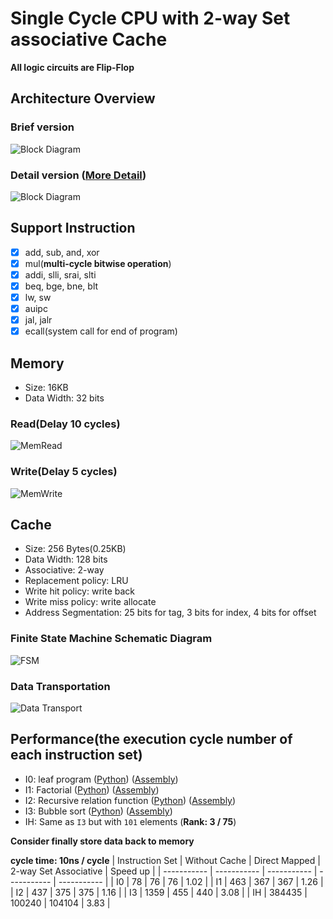 # Single Cycle CPU with 2-way Set associative Cache
**All logic circuits are Flip-Flop**
## Architecture Overview
### Brief version
![Block Diagram](https://i.imgur.com/Hstt7CH.png)
### Detail version ([More Detail](https://github.com/RobertChienShiba/Single-cycle-CPU/tree/main/spec.pdf))
![Block Diagram](https://i.imgur.com/blGHlCl.png)
## Support Instruction
- [x] add, sub, and, xor
- [x] mul(**multi-cycle bitwise operation**)
- [x] addi, slli, srai, slti
- [x] beq, bge, bne, blt
- [x] lw, sw
- [x] auipc
- [x] jal, jalr
- [x] ecall(system call for end of program)
## Memory
- Size: 16KB
- Data Width: 32 bits
### Read(Delay 10 cycles)
![MemRead](https://i.imgur.com/0H3mF2Z.png)
### Write(Delay 5 cycles)
![MemWrite](https://i.imgur.com/cwDwx4w.png)
## Cache
- Size: 256 Bytes(0.25KB)
- Data Width: 128 bits
- Associative: 2-way
- Replacement policy: LRU
- Write hit policy: write back
- Write miss policy: write allocate
- Address Segmentation: 25 bits for tag, 3 bits for index, 4 bits for offset 
### Finite State Machine Schematic Diagram
![FSM](https://i.imgur.com/hTZwIqj.png)
### Data Transportation
![Data Transport](https://i.imgur.com/KxBzh11.png)
## Performance(the execution cycle number of each instruction set)
- I0: leaf program 
([Python](https://github.com/RobertChienShiba/Single-cycle-CPU/tree/main/03_Python/I0_leaf_gen.py)) ([Assembly](https://github.com/RobertChienShiba/Single-cycle-CPU/tree/main/02_Assembly/I0_leaf.s))
- I1: Factorial 
([Python](https://github.com/RobertChienShiba/Single-cycle-CPU/tree/main/03_Python/I1_fact_gen.py)) ([Assembly](https://github.com/RobertChienShiba/Single-cycle-CPU/tree/main/02_Assembly/I1_fact.s))
- I2: Recursive relation function 
([Python](https://github.com/RobertChienShiba/Single-cycle-CPU/tree/main/03_Python/I2_recursive_gen.py)) 
([Assembly](https://github.com/RobertChienShiba/Single-cycle-CPU/tree/main/02_Assembly/I2_recursive.s))
- I3: Bubble sort 
([Python](https://github.com/RobertChienShiba/Single-cycle-CPU/tree/main/03_Python/I3_sort_gen.py)) 
([Assembly](https://github.com/RobertChienShiba/Single-cycle-CPU/tree/main/02_Assembly/I3_sort.s))
- IH: Same as `I3` but with `101` elements (**Rank: 3 / 75**)

**Consider finally store data back to memory**

**cycle time: 10ns / cycle**
| Instruction Set      | Without Cache | Direct Mapped | 2-way Set Associative | Speed up |
| ----------- | ----------- | ----------- | ----------- | ----------- |
| I0 | 78 | 76 | 76 | 1.02 |
| I1 | 463 | 367 | 367 | 1.26 |
| I2 | 437 | 375 | 375 | 1.16 |
| I3 | 1359 | 455 | 440 | 3.08 |
| IH | 384435 | 100240 | 104104 | 3.83 |